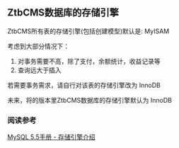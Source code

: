 ## ZtbCMS数据库的存储引擎

ZtbCMS所有表的存储引擎(包括创建模型)默认是: MyISAM

考虑到大部分情况下：

1. 对事务需要不高，除了支付，余额统计，收益记录等
2. 查询远大于插入

若需要事务需求，请自行对该表的存储引擎改为 InnoDB

未来，将的版本里ZtbCMS数据库的存储引擎默认为 InnoDB

### 阅读参考

[MySQL 5.5手册 - 存储引擎介绍](http://dev.mysql.com/doc/refman/5.5/en/storage-engines.html)



